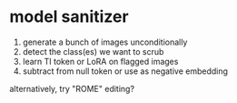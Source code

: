 # model sanitizer

1. generate a bunch of images unconditionally
2. detect the class(es) we want to scrub
3. learn TI token or LoRA on flagged images
4. subtract from null token or use as negative embedding


alternatively, try "ROME" editing?
